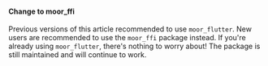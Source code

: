 <div class="alert alert-primary" role="alert">
<h4 class="alert-heading">Change to moor_ffi</h4>
Previous versions of this article recommended to use <code>moor_flutter</code>.
New users are recommended to use the <code>moor_ffi</code> package instead.
If you're already using <code>moor_flutter</code>, there's nothing to worry about!
The package is still maintained and will continue to work.
</div>